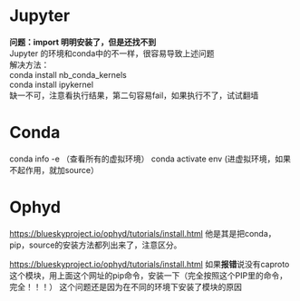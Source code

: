 # Jupyter
**问题：import 明明安装了，但是还找不到**  
Jupyter 的环境和conda中的不一样，很容易导致上述问题  
解决方法：  
conda install nb_conda_kernels  
conda install ipykernel  
缺一不可，注意看执行结果，第二句容易fail，如果执行不了，试试翻墙  

# Conda
conda info -e （查看所有的虚拟环境）
conda activate env (进虚拟环境，如果不起作用，就加source）

# Ophyd
https://blueskyproject.io/ophyd/tutorials/install.html
他是其是把conda，pip，source的安装方法都列出来了，注意区分。

https://blueskyproject.io/ophyd/tutorials/install.html
如果**报错**说没有caproto这个模块，用上面这个网址的pip命令，安装一下（完全按照这个PIP里的命令，完全！！！）
这个问题还是因为在不同的环境下安装了模块的原因
